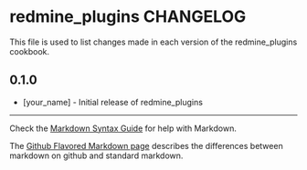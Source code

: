 redmine_plugins CHANGELOG
=========================

This file is used to list changes made in each version of the redmine_plugins cookbook.

0.1.0
-----
- [your_name] - Initial release of redmine_plugins

- - -
Check the [Markdown Syntax Guide](http://daringfireball.net/projects/markdown/syntax) for help with Markdown.

The [Github Flavored Markdown page](http://github.github.com/github-flavored-markdown/) describes the differences between markdown on github and standard markdown.
